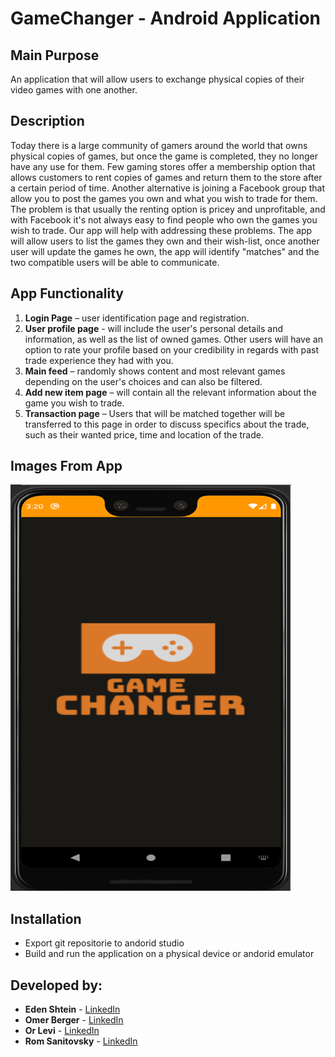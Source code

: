 # GameChanger - Android Application
## Main Purpose
An application that will allow users to exchange physical copies of their video games with one another.

## Description
Today there is a large community of gamers around the world that owns physical copies of games, but once the game is completed, they no longer have any use for them.
Few gaming stores offer a membership option that allows customers to rent copies of games and return them to the store after a certain period of time. Another alternative is joining a Facebook group that allow you to post the games you own and what you wish to trade for them. 
The problem is that usually the renting option is pricey and unprofitable, and with Facebook it's not always easy to find people who own the games you wish to trade.
Our app will help with addressing these problems. The app will allow users to list the games they own and their wish-list, once another user will update the games he own, the app will identify "matches" and the two compatible users will be able to communicate.  

## App Functionality
1.	<b>Login Page</b> – user identification page and registration. 
2.	<b>User profile page</b> - will include the user's personal details and information, as well as the list of owned games. Other users will have an option to rate your profile based on your credibility in regards with past trade experience they had with you. 
3.	<b>Main feed</b> – randomly shows content and most relevant games depending on the user's choices and can also be filtered.
4.	<b>Add new item page</b> – will contain all the relevant information about the game you wish to trade.
5.	<b>Transaction page</b> – Users that will be matched together will be transferred to this page in order to discuss specifics about the trade, such as their wanted price, time and location of the trade. 


## Images From App
<p align="left"> <img src="Images/splash.png" width="450" height="650"></p>

## Installation

- Export git repositorie to andorid studio
- Build and run the application on a physical device or andorid emulator

## Developed by:
* **Eden Shtein** - [LinkedIn](https://www.linkedin.com/in/edenshtein/)
* **Omer Berger** - [LinkedIn](https://www.linkedin.com/in/omerberger/)
* **Or Levi** - [LinkedIn](https://www.linkedin.com/in/orlevi13/)
* **Rom Sanitovsky** - [LinkedIn](https://www.linkedin.com/in/rom-sanitovsky-a38272197/)
